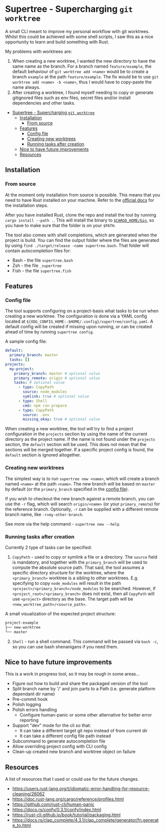 # Supertree - Supercharging `git worktree`

A small CLI meant to improve my personal workflow with git worktrees.
Whilst this could be achieved with some shell scripts, I saw this as a nice opportunity to learn and build something with Rust.

My problems with worktrees are:
1. When creating a new worktree, I wanted the new directory to have the same name as the branch.
For a branch named `feature/example`, the default behaviour of `git worktree add <name>` would be to create a branch `example` at the path `feature/example`.
The fix would be to use `git worktree add <name> -b <name>`, thus I would have to copy-paste the name always.
2. After creating a worktree, I found myself needing to copy or generate gitignored files such as env files, secret files and/or install dependencies and other tasks.

<!--toc:start-->
- [Supertree - Supercharging `git worktree`](#supertree-supercharging-git-worktree)
  - [Installation](#installation)
    - [From source](#from-source)
  - [Features](#features)
    - [Config file](#config-file)
    - [Creating new worktrees](#creating-new-worktrees)
    - [Running tasks after creation](#running-tasks-after-creation)
  - [Nice to have future improvements](#nice-to-have-future-improvements)
  - [Resources](#resources)
<!--toc:end-->


## Installation

### From source

At the moment only installation from source is possible.
This means that you need to have Rust installed on your machine.
Refer to the [official docs](https://www.rust-lang.org/tools/install) for the installation steps.

After you have installed Rust, clone the repo and install the tool by running `cargo install --path .`.
This will install the binary to [`$CARGO_HOME/bin`](https://doc.rust-lang.org/cargo/guide/cargo-home.html#directories), so you have to make sure that the folder is on your `$PATH`.

The tool also comes with shell completions, which are generated when the project is build.
You can find the output folder where the files are generated by using `find ./target/release -name supertree.bash`.
That folder will contain autocompletion files for:
- Bash - the file `supertree.bash`
- Zsh - the file `_supertree`
- Fish - the file `supertree.fish`


## Features

### Config file

The tool supports configuring on a project-basis what tasks to be run when creating a new worktree.
The configuration is done via a YAML config located at `${XDG_CONFIG_HOME:-$HOME/.config}/supertree/config.yaml`.
A default config will be created if missing upon running, or can be created ahead of time by running `supertree config`.

A sample config file:

```yaml
default:
  primary_branch: master
  tasks: []
projects:
  my-project:
    primary_branch: master # optional value
    primary_remote: origin # optional value
    tasks: # optional value
      - type: CopyPath
        source: node_modules
        symlink: true # optional value
      - type: Shell
        cmd: npm run prepare
      - type: CopyPath
        source: .env
        missing_okay: true # optional value
```

When creating a new worktree, the tool will try to find a project configuration in the `projects` section by using the name of the current directory as the project name.
If the name is not found under the `projects` section, the `default` section will be used.
This does not mean that the sections will be merged together.
If a specific project config is found, the `default` section is ignored altogether.

### Creating new worktrees

The simplest way is to run `supertree new <name>`, which will create a branch named `<name>` at the path `<name>`.
The new branch will be based on `master` by default (or the `primary_branch` specified in the [config file](#config-file)).

If you wish to checkout the new branch against a remote branch, you can use the `-r` flag, which will search `origin/<name>` (or your `primary_remote`) for the reference branch.
Optionally, `-r` can be supplied with a different remote branch name, like `-r=my-other-branch`.

See more via the help command - `supertree new --help`.

### Running tasks after creation

Currently 2 type of tasks can be specified:
1. `CopyPath` - used to copy or symlink a file or a directory.
The `source` field is mandatory, and together with the `primary_branch` will be used to compute the absolute source path.
That said, the tool assumes a specific directory structure for the worktree, where the `<primary_branch>` worktree is a sibling to other worktrees.
E.g. specifying to copy `node_modules` will result in the path `<project>/<primary_branch>/node_modules` to be searched.
However, if `<project_root>/<primary_branch>` does not exist, then all `CopyPath` will use `<project>` directory as the base.
The target path will be `<new_worktree_path>/<source_path>`.

A small visualization of the expected project structure:
```bash
project-example
├── new-worktree
└── master
```

2. `Shell` - run a shell command.
This command will be passed via `bash -c`, so you can use bash shenanigans if you need them.


## Nice to have future improvements
This is a work in progress tool, so it may be rough in some areas...

- Figure out how to build and share the packaged version of the tool
- Split branch name by '/' and join parts to a Path (i.e. generate platform dependant dir name)
- Pre-commit hook
- Polish logging
- Polish errors handling
    - Configure human-panic or some other alternative for better error reporting
- Support "dev" mode for the cli so that:
    - It can take a different target git repo instead of from current dir
    - It can take a different config file path instead
- Subcommand to generate autocompletion file
- Allow overriding project config with CLI config
- Clean-up created new branch and worktree object on failure


## Resources
A list of resources that I used or could use for the future changes.

- https://users.rust-lang.org/t/idiomatic-error-handling-for-resource-cleaning/26062
- https://doc.rust-lang.org/cargo/reference/profiles.html
- https://github.com/rust-cli/human-panic
- https://docs.rs/confy/0.3.1/confy/index.html
- https://rust-cli.github.io/book/tutorial/packaging.html
- https://docs.rs/clap_complete/4.3.1/clap_complete/generator/fn.generate_to.html
